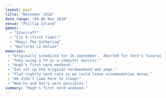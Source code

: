 ```yaml
---
layout: post
title: "November 2016"
date_range: "04-06 Nov 2016"
venue: "Phillip Island"
games:
  - "Starcraft"
  - "Civ 4 (first time?)"
  - "Magic The Gathering"
  - "Warlords II Deluxe"
memories:
 - "Originally scheduled for 16 September.  Aborted for Vern's funeral."
 - "Toby using a TV as a computer monitor."
 - "Hugh's first nerd weekend."
 - "Ian set up the original nerdweekend web page."
 - "Flat nightly nerd rate so we could leave accommodation money."
 - "We didn't come here to sleep!"
 - "Nam-ha and Hairy were possibles."
summary: "Hugh's first nerd weekend."
---
```

